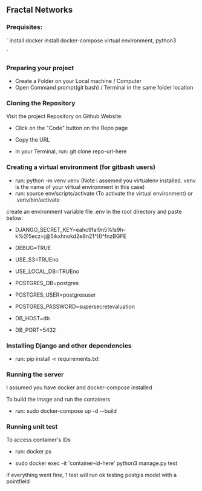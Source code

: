 
## Fractal Networks

### Prequisites:
`
install docker
install docker-compose
virtual environment,
python3

`

### Preparing your project

- Create a Folder on your Local machine / Computer
- Open Command prompt(git bash) / Terminal in the same folder location

### Cloning the Repository

Visit the project Repository on Github Website: 

- Click on the "Code" button on the Repo page

- Copy the URL  

- In your Terminal, run: git clone repo-url-here

### Creating a virtual environment (for gitbash users)

- run: python -m venv venv (Note i assemed you virtualenv installed.  venv is the name of your virtual environment in this case)
- run: source env/scripts/activate (To activate the virtual environment) or .venv/bin/activate

create an environment variable file .env in the root directory and paste below:

- DJANGO_SECRET_KEY=eahc9fal9n5%!s9h-k%@5ecz=j@5ikxhnokd2e8n21^\)I\)^fnzBGFE

- DEBUG=TRUE
- USE_S3=TRUEno
- USE_LOCAL_DB=TRUEno
- POSTGRES_DB=postgres
- POSTGRES_USER=postgresuser
- POSTGRES_PASSWORD=supersecretevaluation
- DB_HOST=db
- DB_PORT=5432


### Installing Django and other dependencies

- run: pip install -r requirements.txt

### Running the server
I assumed you have docker and docker-compose installed

To build the image and run the containers

- run: sudo docker-compose up -d --build


### Running unit test
To access container's IDs
- run: docker ps

- sudo docker exec -it 'container-id-here' python3 manage.py test

if everything went fine, 1 test will run ok testing postgis model with a pointfield